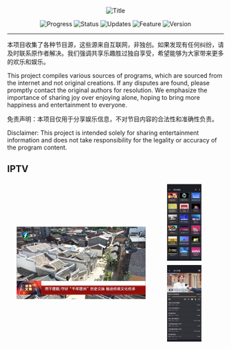<p align="center">
  <img width="600" src="https://img.shields.io/badge/-节目源分享 Program Source Sharing-blue?style=for-the-badge&logo=your-logo&logoColor=white" alt="Title">
</p>



<p align="center">
  <img src="https://img.shields.io/badge/Progress-In%20Development-yellow" alt="Progress">
  <img src="https://img.shields.io/badge/Status-Active-brightgreen" alt="Status">
  <img src="https://img.shields.io/badge/Updates-Regular-blue" alt="Updates">
  <img src="https://img.shields.io/badge/Feature-New-red" alt="Feature">
  <img src="https://img.shields.io/badge/Version-1.0-lightgrey" alt="Version">
</p>


---
本项目收集了各种节目源，这些源来自互联网，非独创。如果发现有任何纠纷，请及时联系原作者解决。我们强调共享乐趣胜过独自享受，希望能够为大家带来更多的欢乐和娱乐。

This project compiles various sources of programs, which are sourced from the internet and not original creations. If any disputes are found, please promptly contact the original authors for resolution. We emphasize the importance of sharing joy over enjoying alone, hoping to bring more happiness and entertainment to everyone.

免责声明：本项目仅用于分享娱乐信息，不对节目内容的合法性和准确性负责。

Disclaimer: This project is intended solely for sharing entertainment information and does not take responsibility for the legality or accuracy of the program content.


## IPTV

<div style="display: flex; flex-wrap: wrap; justify-content: center; align-items: center;">
  <img src="Logo/iptv.png" alt="电脑屏幕截图" width="100%" style="max-width: 300px; margin: 10px;">
  <div style="display: flex; flex-direction: column; justify-content: center; align-items: center;">
    <img src="Logo/3.png" alt="手机屏幕截图1" width="50%" style="max-width: 150px; margin: 5px;">
    <img src="Logo/2.png" alt="手机屏幕截图2" width="50%" style="max-width: 150px; margin: 5px;">
  </div>
</div>















































